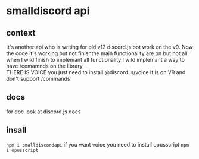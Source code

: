 # smalldiscord api
## context
It's another api who is writing for old v12 discord.js bot work on the v9. Now the code it's working but not finishthe main functionality are on but not all. when I wild finish to implemant all functionality I wild implemant a way to have /comamnds on the library  
THERE IS VOICE 
you just need to install @discord.js/voice 
It is on V9 and don't support /commands
## docs
for doc look at discord.js docs
## insall
`npm i smalldiscordapi`
if you want voice you need to install opusscript `npm i opusscript`
